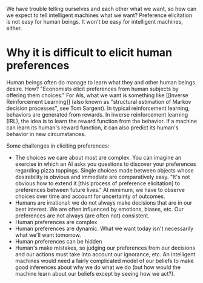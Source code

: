 We have trouble telling ourselves and each other what we want, so how can we expect to tell intelligent machines what we want? Preference elicitation is not easy for human beings. It won't be easy for intelligent machines, either.

# Why it is difficult to elicit human preferences  
 
 Human beings often do manage to learn what they and other human beings desire. How? "Economists elicit preferences from human subjects by offering them choices." For AIs, what we want is something like [[Inverse Reinforcement Learning]] (also known as "structural estimation of Markov decision processes", see Tom Sargent). In typical reinforcement learning, behaviors are generated from rewards. In inverse reinforcement learning (IRL), the idea is to learn the reward function from the behavior. If a machine can learn its human's reward function, it can also predict its human's behavior in new circumstances.  

Some challenges in eliciting preferences:  
  
- The choices we care about most are complex. You can imagine an exercise in which an AI asks you questions to discover your preferences regarding pizza toppings. Single choices made between objects whose desirability is obvious and immediate are comparatively easy. "It's not obvious how to extend it [this process of preference elicitation] to preferences between future lives." At minimum, we have to observe choices over time and account for uncertainty of outcomes.  
- Humans are irrational: we do not always make decisions that are in our best interest. We are often influenced by emotions, biases, etc. Our preferences are not always (are often not) consistent.  
- Human preferences are complex  
- Human preferences are dynamic. What we want today isn't necessarily what we'll want tomorrow.  
- Human preferences can be hidden  
- Human's make mistakes, so judging our preferences from our decisions and our actions must take into account our ignorance, etc. An intelligent machines would need a fairly complicated model of our beliefs to make good inferences about why we do what we do (but how would the machine learn about our beliefs except by seeing how we act?). 